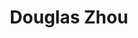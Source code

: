 ---
layout: page
title: Douglas Zhou
description: 
img: assets/img/douglas_zhou.jpg
redirect: https://ins.sjtu.edu.cn/people/zdz/
year: 2009
category: Principal Investigators
email: zdz@sjtu.edu.cn
github_username:
google_scholar: https://scholar.google.com/citations?user=_pWykMAAAAAJ&hl=en&oi=ao
---